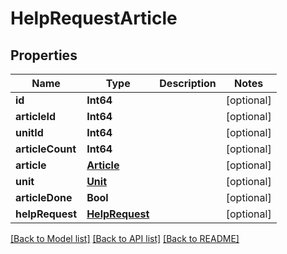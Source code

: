 # HelpRequestArticle

## Properties
Name | Type | Description | Notes
------------ | ------------- | ------------- | -------------
**id** | **Int64** |  | [optional] 
**articleId** | **Int64** |  | [optional] 
**unitId** | **Int64** |  | [optional] 
**articleCount** | **Int64** |  | [optional] 
**article** | [**Article**](Article.md) |  | [optional] 
**unit** | [**Unit**](Unit.md) |  | [optional] 
**articleDone** | **Bool** |  | [optional] 
**helpRequest** | [**HelpRequest**](HelpRequest.md) |  | [optional] 

[[Back to Model list]](../README.md#documentation-for-models) [[Back to API list]](../README.md#documentation-for-api-endpoints) [[Back to README]](../README.md)


